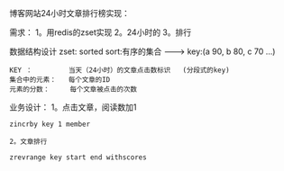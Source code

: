 
博客网站24小时文章排行榜实现：

需求：
    1。用redis的zset实现
    2。24小时的
    3。排行  

数据结构设计
    zset:
        sorted sort:有序的集合 ---> key:(a 90, b 80, c 70 ...)
        
    KEY ：         当天（24小时）的文章点击数标识   (分段式的key)
    集合中的元素：   每个文章的ID
    元素的分数：     每个文章被点击的次数
业务设计：
    1。点击文章，阅读数加1  
    
    zincrby key 1 member
      
    2。文章排行

    zrevrange key start end withscores

